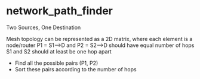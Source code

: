 # network_path_finder

Two Sources, One Destination

Mesh topology can be represented as a 2D matrix, where each element is a node/router
P1 = S1-->D and P2 = S2-->D should have equal number of hops
S1 and S2 should at least be one hop apart
* Find all the possible pairs (P1, P2) 
* Sort these pairs according to the number of hops 
